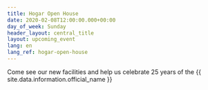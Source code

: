 ```yaml
---
title: Hogar Open House
date: 2020-02-08T12:00:00.000+00:00
day_of_week: Sunday
header_layout: central_title
layout: upcoming_event
lang: en
lang_ref: hogar-open-house
---
```

Come see our new facilities and help us celebrate 25 years of the {{ site.data.information.official_name }}
